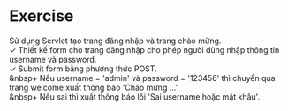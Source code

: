 # Exercise

Sử dụng Servlet tạo trang đăng nhập và trang chào mừng.\
✓ Thiết kế form cho trang đăng nhập cho phép người dùng nhập thông tin username và password.\
✓ Submit form bằng phương thức POST.\
&nbsp+ Nếu username = 'admin' và password = '123456' thì chuyển qua trang welcome xuất thông báo 'Chào mừng ...'\
&nbsp+ Nếu sai thì xuất thông báo lỗi 'Sai username hoặc mật khẩu'.